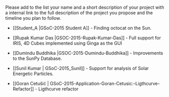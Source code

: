 Please add to the list your name and a short description of your project with a internal link 
to the full description of the project you propose and the timeline you plan to follow.
* [[Student_A |GSoC-2015  Student A]] - Finding octocat on the Sun.

* [[Rupak Kumar Das |GSOC-2015-Rupak-Kumar-Das]] - Full support for IRIS, 4D Cubes implemented using Ginga as the GUI

* [[Dumindu Buddhika |GSOC-2015-Dumindu-Buddhika]] - Improvements to the SunPy Database.

* [[Sunil Kumar | GSoC-2015_Sunil]] - Support for analysis of Solar Energetic Particles.

* [[Goran Cetušić | GSoC-2015-Application-Goran-Cetusic:-Ligthcurve-Refactor]] - Ligthcurve refactor
